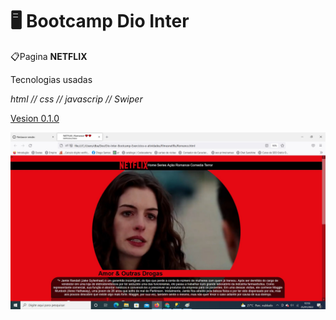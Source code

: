 # :desktop_computer: Bootcamp Dio Inter

📋Pagina  **NETFLIX** 

Tecnologias usadas

*html // css // javascrip // Swiper*

<u>Vesion 0.1.0</u>

<img src="https://raw.githubusercontent.com/diegobda/netiflixdiointer/main/foto%20um.jpg"/>




